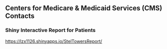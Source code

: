 ## Centers for Medicare & Medicaid Services (CMS) Contacts 



### Shiny Interactive Report for Patients

https://lzx1126.shinyapps.io/StelTowersReport/
